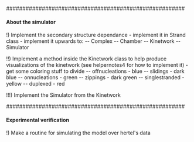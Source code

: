 #######################################################
#### About the simulator

!) Implement the secondary structure dependance 
    - implement it in Strand class
    - implement it upwards to: 
        -- Complex 
        -- Chamber 
        -- Kinetwork 
        -- Simulator

!!) Implement a method inside the Kinetwork class 
    to help produce visualizations of the kinetwork
    (see helpernotes4 for how to implement it)
    - get some coloring stuff to divide 
        -- offnucleations - blue
        -- slidings       - dark blue 
        -- onnucleations  - green
        -- zippings       - dark green
        -- singlestranded - yellow
        -- duplexed       - red 
    

!!!) Implement the Simulator from the Kinetwork 



#######################################################
#### Experimental verification

!) Make a routine for simulating the model over hertel's data 
